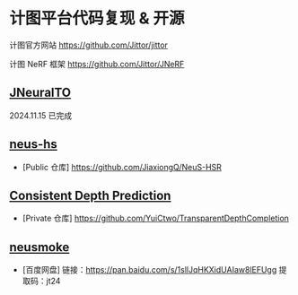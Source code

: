 # 计图平台代码复现 & 开源

计图官方网站 https://github.com/Jittor/jittor

计图 NeRF 框架 https://github.com/Jittor/JNeRF

## [JNeuralTO](https://github.com/YuiCtwo/JNeuralTO)

2024.11.15 已完成

## [neus-hs]()
- [Public 仓库] https://github.com/JiaxiongQ/NeuS-HSR

## [Consistent Depth Prediction]()
- [Private 仓库] https://github.com/YuiCtwo/TransparentDepthCompletion

## [neusmoke]()

- [百度网盘]
链接：https://pan.baidu.com/s/1sllJqHKXidUAIaw8lEFUgg 
提取码：jt24
